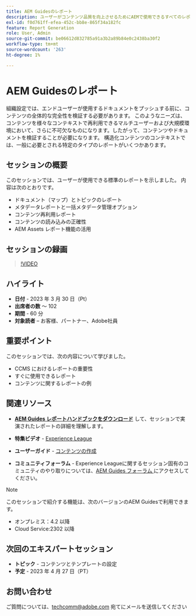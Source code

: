 ```yaml
---
title: AEM Guidesのレポート
description: ユーザーがコンテンツ品質を向上させるためにAEMで使用できるすべてのレポートについて説明します。
exl-id: f0d761ff-efea-452c-bb8e-865f34a182fc
feature: Report Generation
role: User, Admin
source-git-commit: be06612d832785a91a3b2a89b84e0c2438ba30f2
workflow-type: tm+mt
source-wordcount: '263'
ht-degree: 1%

---
```


# AEM Guidesのレポート

組織設定では、エンドユーザーが使用するドキュメントをプッシュする前に、コンテンツの全体的な完全性を検証する必要があります。 このようなニーズは、コンテンツを様々なコンテキストで再利用できるマルチユーザーおよび大規模環境において、さらに不可欠なものになります。したがって、コンテンツやドキュメントを検証することが必要になります。 構造化コンテンツのコンテキストでは、一般に必要とされる特定のタイプのレポートがいくつかあります。


## セッションの概要

このセッションでは、ユーザーが使用できる標準のレポートを示しました。 内容は次のとおりです。
- ドキュメント（マップ）とトピックのレポート
- メタデータレポートと一括メタデータ管理オプション
- コンテンツ再利用レポート
- コンテンツの読み込みの正確性
- AEM Assets レポート機能の活用


## セッションの録画

>[!VIDEO](https://video.tv.adobe.com/v/3417529/guides--reporting-reporting?quality=12&learn=on)


## ハイライト

- **日付** - 2023 年 3 月 30 日（Pt）
- **出席者の数** ～ 102
- **期間** - 60 分
- **対象読者** – お客様、パートナー、Adobe社員


## 重要ポイント

このセッションでは、次の内容について学びました。
- CCMS におけるレポートの重要性
- すぐに使用できるレポート
- コンテンツに関するレポートの例


## 関連リソース

- **[AEM Guides レポートハンドブックをダウンロード](./assets/aem-guides-expert-session-reports-documentation.pdf)** して、セッションで実演されたレポートの詳細を理解します。

- **特集ビデオ** - [Experience League](https://experienceleague.adobe.com/docs/experience-manager-guides-learn/videos/output-generation/working-with-reports.html?lang=en)

- **ユーザーガイド** - [ コンテンツの作成 ](https://help.adobe.com/en_US/xml-documentation-for-adobe-experience-manager/index.html#t=DXML-master-map%2Freports-intro.html)

- **コミュニティフォーラム** - Experience Leagueに関するセッション固有のコミュニティのやり取りについては、[AEM Guides フォーラム ](https://experienceleaguecommunities.adobe.com/t5/experience-manager-guides/bd-p/xml-documentation-discussions) にアクセスしてください。

>[!NOTE]
>
> このセッションで紹介する機能は、次のバージョンのAEM Guidesで利用できます。
> - オンプレミス：4.2 以降
> - Cloud Service:2302 以降


## 次回のエキスパートセッション

- **トピック** - コンテンツとテンプレートの設定
- **予定** - 2023 年 4 月 27 日（PT）


## お問い合わせ

ご質問については、<techcomm@adobe.com> 宛てにメールを送信してください
